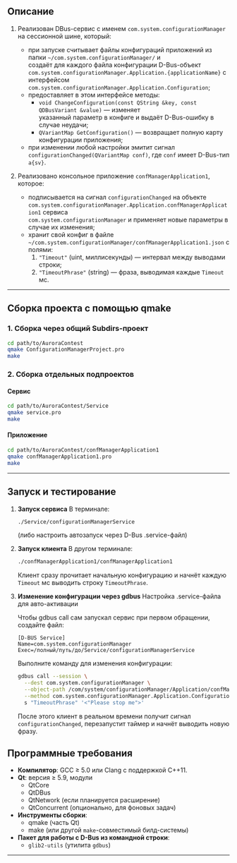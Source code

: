 ## Описание

1. Реализован DBus-сервис с именем `com.system.configurationManager` на сессионной шине, который:

   - при запуске считывает файлы конфигураций приложений из папки `~/com.system.configurationManager/` и  
     создаёт для каждого файла конфигурации D-Bus-объект  
     `com.system.configurationManager.Application.{applicationName}` с интерфейсом  
     `com.system.configurationManager.Application.Configuration`;  
   - предоставляет в этом интерфейсе методы:  
     - `void ChangeConfiguration(const QString &key, const QDBusVariant &value)` — изменяет  
       указанный параметр в конфиге и выдаёт D-Bus-ошибку в случае неудачи;  
     - `QVariantMap GetConfiguration()` — возвращает полную карту конфигурации приложения;  
   - при изменении любой настройки эмитит сигнал  
     `configurationChanged(QVariantMap conf)`, где `conf` имеет D-Bus-тип `a{sv}`.

2. Реализовано консольное приложение `confManagerApplication1`, которое:

   - подписывается на сигнал `configurationChanged` на объекте  
     `com.system.configurationManager.Application.confManagerApplication1` сервиса  
     `com.system.configurationManager` и применяет новые параметры в случае их изменения;  
   - хранит свой конфиг в файле  
     `~/com.system.configurationManager/confManagerApplication1.json` с полями:  
     1. `"Timeout"` (uint, миллисекунды) — интервал между выводами строки;  
     2. `"TimeoutPhrase"` (string) — фраза, выводимая каждые `Timeout` мс.

---

## Сборка проекта с помощью qmake

### 1. Сборка через общий Subdirs-проект

```bash
cd path/to/AuroraContest
qmake ConfigurationManagerProject.pro
make
```

### 2. Сборка отдельных подпроектов

#### Сервис

```bash
cd path/to/AuroraContest/Service
qmake service.pro
make
```

#### Приложение

```bash
cd path/to/AuroraContest/confManagerApplication1
qmake confManagerApplication1.pro
make
```

---

## Запуск и тестирование

1. **Запуск сервиса**
   В терминале:

   ```bash
   ./Service/configurationManagerService
   ```

   (либо настроить автозапуск через D-Bus .service-файл)

2. **Запуск клиента**
   В другом терминале:

   ```bash
   ./confManagerApplication1/confManagerApplication1
   ```

   Клиент сразу прочитает начальную конфигурацию и начнёт каждую `Timeout` мс выводить строку `TimeoutPhrase`.

3. **Изменение конфигурации через gdbus**
   Настройка .service-файла для авто-активации

    Чтобы gdbus call сам запускал сервис при первом обращении, создайте файл:
    
    ```bash# ~/.local/share/dbus-1/services/com.system.configurationManager.service
    [D-BUS Service]
    Name=com.system.configurationManager
    Exec=/полный/путь/до/Service/configurationManagerService
    ```

    Выполните команду для изменения конфигурации:
   ```bash
   gdbus call --session \
     --dest com.system.configurationManager \
     --object-path /com/system/configurationManager/Application/confManagerApplication1 \
     --method com.system.configurationManager.Application.Configuration.ChangeConfiguration \
     s "TimeoutPhrase" '<"Please stop me">'
   ```

   После этого клиент в реальном времени получит сигнал `configurationChanged`, перезапустит таймер
   и начнёт выводить новую фразу.
   
## Программные требования

- **Компилятор**: GCC ≥ 5.0 или Clang с поддержкой C++11.
- **Qt**: версия ≥ 5.9, модули  
  - QtCore  
  - QtDBus  
  - QtNetwork (если планируется расширение)  
  - QtConcurrent (опционально, для фоновых задач)  
- **Инструменты сборки**:  
  - qmake (часть Qt)  
  - make (или другой `make`-совместимый билд-системы)  
- **Пакет для работы с D-Bus из командной строки**:  
  - `glib2-utils` (утилита `gdbus`)  

---


